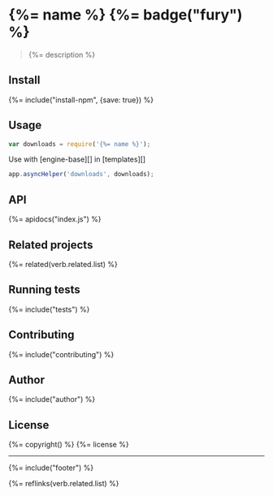 # {%= name %} {%= badge("fury") %}

> {%= description %}

## Install
{%= include("install-npm", {save: true}) %}

## Usage

```js
var downloads = require('{%= name %}');
```

Use with [engine-base][] in [templates][]

```js
app.asyncHelper('downloads', downloads);
```

## API
{%= apidocs("index.js") %}

## Related projects
{%= related(verb.related.list) %}

## Running tests
{%= include("tests") %}

## Contributing
{%= include("contributing") %}

## Author
{%= include("author") %}

## License
{%= copyright() %}
{%= license %}

***

{%= include("footer") %}

{%= reflinks(verb.related.list) %}
